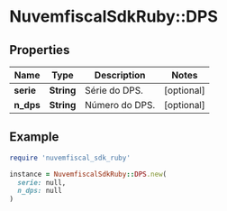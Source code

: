 # NuvemfiscalSdkRuby::DPS

## Properties

| Name | Type | Description | Notes |
| ---- | ---- | ----------- | ----- |
| **serie** | **String** | Série do DPS. | [optional] |
| **n_dps** | **String** | Número do DPS. | [optional] |

## Example

```ruby
require 'nuvemfiscal_sdk_ruby'

instance = NuvemfiscalSdkRuby::DPS.new(
  serie: null,
  n_dps: null
)
```

